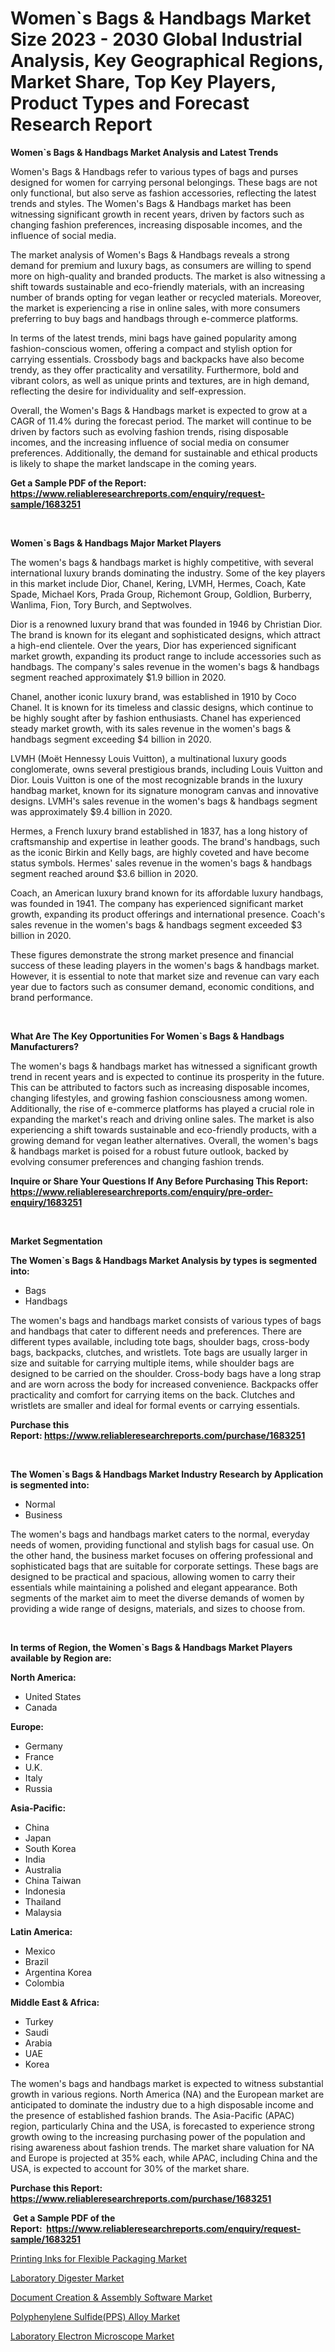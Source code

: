 <p><h1>Women`s Bags & Handbags Market Size 2023 - 2030 Global Industrial Analysis, Key Geographical Regions, Market Share, Top Key Players, Product Types and Forecast Research Report</h1></p><p><strong>Women`s Bags & Handbags Market Analysis and Latest Trends</strong></p>
<p><p>Women's Bags & Handbags refer to various types of bags and purses designed for women for carrying personal belongings. These bags are not only functional, but also serve as fashion accessories, reflecting the latest trends and styles. The Women's Bags & Handbags market has been witnessing significant growth in recent years, driven by factors such as changing fashion preferences, increasing disposable incomes, and the influence of social media.</p><p>The market analysis of Women's Bags & Handbags reveals a strong demand for premium and luxury bags, as consumers are willing to spend more on high-quality and branded products. The market is also witnessing a shift towards sustainable and eco-friendly materials, with an increasing number of brands opting for vegan leather or recycled materials. Moreover, the market is experiencing a rise in online sales, with more consumers preferring to buy bags and handbags through e-commerce platforms.</p><p>In terms of the latest trends, mini bags have gained popularity among fashion-conscious women, offering a compact and stylish option for carrying essentials. Crossbody bags and backpacks have also become trendy, as they offer practicality and versatility. Furthermore, bold and vibrant colors, as well as unique prints and textures, are in high demand, reflecting the desire for individuality and self-expression.</p><p>Overall, the Women's Bags & Handbags market is expected to grow at a CAGR of 11.4% during the forecast period. The market will continue to be driven by factors such as evolving fashion trends, rising disposable incomes, and the increasing influence of social media on consumer preferences. Additionally, the demand for sustainable and ethical products is likely to shape the market landscape in the coming years.</p></p>
<p><strong>Get a Sample PDF of the Report:&nbsp; <a href="https://www.reliableresearchreports.com/enquiry/request-sample/1683251">https://www.reliableresearchreports.com/enquiry/request-sample/1683251</a></strong></p>
<p>&nbsp;</p>
<p><strong>Women`s Bags & Handbags Major Market Players</strong></p>
<p><p>The women's bags & handbags market is highly competitive, with several international luxury brands dominating the industry. Some of the key players in this market include Dior, Chanel, Kering, LVMH, Hermes, Coach, Kate Spade, Michael Kors, Prada Group, Richemont Group, Goldlion, Burberry, Wanlima, Fion, Tory Burch, and Septwolves. </p><p>Dior is a renowned luxury brand that was founded in 1946 by Christian Dior. The brand is known for its elegant and sophisticated designs, which attract a high-end clientele. Over the years, Dior has experienced significant market growth, expanding its product range to include accessories such as handbags. The company's sales revenue in the women's bags & handbags segment reached approximately $1.9 billion in 2020.</p><p>Chanel, another iconic luxury brand, was established in 1910 by Coco Chanel. It is known for its timeless and classic designs, which continue to be highly sought after by fashion enthusiasts. Chanel has experienced steady market growth, with its sales revenue in the women's bags & handbags segment exceeding $4 billion in 2020.</p><p>LVMH (Moët Hennessy Louis Vuitton), a multinational luxury goods conglomerate, owns several prestigious brands, including Louis Vuitton and Dior. Louis Vuitton is one of the most recognizable brands in the luxury handbag market, known for its signature monogram canvas and innovative designs. LVMH's sales revenue in the women's bags & handbags segment was approximately $9.4 billion in 2020.</p><p>Hermes, a French luxury brand established in 1837, has a long history of craftsmanship and expertise in leather goods. The brand's handbags, such as the iconic Birkin and Kelly bags, are highly coveted and have become status symbols. Hermes' sales revenue in the women's bags & handbags segment reached around $3.6 billion in 2020.</p><p>Coach, an American luxury brand known for its affordable luxury handbags, was founded in 1941. The company has experienced significant market growth, expanding its product offerings and international presence. Coach's sales revenue in the women's bags & handbags segment exceeded $3 billion in 2020.</p><p>These figures demonstrate the strong market presence and financial success of these leading players in the women's bags & handbags market. However, it is essential to note that market size and revenue can vary each year due to factors such as consumer demand, economic conditions, and brand performance.</p></p>
<p>&nbsp;</p>
<p><strong>What Are The Key Opportunities For Women`s Bags & Handbags Manufacturers?</strong></p>
<p><p>The women's bags & handbags market has witnessed a significant growth trend in recent years and is expected to continue its prosperity in the future. This can be attributed to factors such as increasing disposable incomes, changing lifestyles, and growing fashion consciousness among women. Additionally, the rise of e-commerce platforms has played a crucial role in expanding the market's reach and driving online sales. The market is also experiencing a shift towards sustainable and eco-friendly products, with a growing demand for vegan leather alternatives. Overall, the women's bags & handbags market is poised for a robust future outlook, backed by evolving consumer preferences and changing fashion trends.</p></p>
<p><strong>Inquire or Share Your Questions If Any Before Purchasing This Report: <a href="https://www.reliableresearchreports.com/enquiry/pre-order-enquiry/1683251">https://www.reliableresearchreports.com/enquiry/pre-order-enquiry/1683251</a></strong></p>
<p>&nbsp;</p>
<p><strong>Market Segmentation</strong></p>
<p><strong>The Women`s Bags & Handbags Market Analysis by types is segmented into:</strong></p>
<p><ul><li>Bags</li><li>Handbags</li></ul></p>
<p><p>The women's bags and handbags market consists of various types of bags and handbags that cater to different needs and preferences. There are different types available, including tote bags, shoulder bags, cross-body bags, backpacks, clutches, and wristlets. Tote bags are usually larger in size and suitable for carrying multiple items, while shoulder bags are designed to be carried on the shoulder. Cross-body bags have a long strap and are worn across the body for increased convenience. Backpacks offer practicality and comfort for carrying items on the back. Clutches and wristlets are smaller and ideal for formal events or carrying essentials.</p></p>
<p><strong>Purchase this Report:&nbsp;<a href="https://www.reliableresearchreports.com/purchase/1683251">https://www.reliableresearchreports.com/purchase/1683251</a></strong></p>
<p>&nbsp;</p>
<p><strong>The Women`s Bags & Handbags Market Industry Research by Application is segmented into:</strong></p>
<p><ul><li>Normal</li><li>Business</li></ul></p>
<p><p>The women's bags and handbags market caters to the normal, everyday needs of women, providing functional and stylish bags for casual use. On the other hand, the business market focuses on offering professional and sophisticated bags that are suitable for corporate settings. These bags are designed to be practical and spacious, allowing women to carry their essentials while maintaining a polished and elegant appearance. Both segments of the market aim to meet the diverse demands of women by providing a wide range of designs, materials, and sizes to choose from.</p></p>
<p>&nbsp;</p>
<p><strong>In terms of Region, the Women`s Bags & Handbags Market Players available by Region are:</strong></p>
<p>
    <p> <strong> North America: </strong>
        <ul>
            <li>United States</li>
            <li>Canada</li>
        </ul>
        </p> 
    <p> <strong> Europe: </strong>
        <ul>
            <li>Germany</li>
            <li>France</li>
            <li>U.K.</li>
            <li>Italy</li>
            <li>Russia</li>
        </ul>
        </p> 
    <p> <strong> Asia-Pacific: </strong>
        <ul>
            <li>China</li>
            <li>Japan</li>
            <li>South Korea</li>
            <li>India</li>
            <li>Australia</li>
            <li>China Taiwan</li>
            <li>Indonesia</li>
            <li>Thailand</li>
            <li>Malaysia</li>
        </ul>
        </p> 
    <p> <strong> Latin America: </strong>
        <ul>
            <li>Mexico</li>
            <li>Brazil</li>
            <li>Argentina Korea</li>
            <li>Colombia</li>
        </ul>
        </p> 
    <p> <strong> Middle East & Africa: </strong>
        <ul>
            <li>Turkey</li>
            <li>Saudi</li>
            <li>Arabia</li>
            <li>UAE</li>
            <li>Korea</li>
        </ul>
    </p>
    </p>
<p><p>The women's bags and handbags market is expected to witness substantial growth in various regions. North America (NA) and the European market are anticipated to dominate the industry due to a high disposable income and the presence of established fashion brands. The Asia-Pacific (APAC) region, particularly China and the USA, is forecasted to experience strong growth owing to the increasing purchasing power of the population and rising awareness about fashion trends. The market share valuation for NA and Europe is projected at 35% each, while APAC, including China and the USA, is expected to account for 30% of the market share.</p></p>
<p><strong>Purchase this Report: <a href="https://www.reliableresearchreports.com/purchase/1683251">https://www.reliableresearchreports.com/purchase/1683251</a></strong></p>
<p>&nbsp;<strong>Get a Sample PDF of the Report:&nbsp;&nbsp;<a href="https://www.reliableresearchreports.com/enquiry/request-sample/1683251">https://www.reliableresearchreports.com/enquiry/request-sample/1683251</a></strong></p>
<p><strong></strong></p>
<p><p><a href="https://github.com/BryceTownsendr/Market-Research-Report-List-1/blob/main/printing-inks-for-flexible-packaging-market.md">Printing Inks for Flexible Packaging Market</a></p><p><a href="https://medium.com/@beaublock2023/laboratory-digester-market-furnishes-information-on-market-share-market-trends-and-market-growth-d702dd0d573f">Laboratory Digester Market</a></p><p><a href="https://www.linkedin.com/pulse/document-creation-amp-assembly-software-market-size-share-global/">Document Creation & Assembly Software Market</a></p><p><a href="https://github.com/WillieWoodard/Market-Research-Report-List-1/blob/main/polyphenylene-sulfidepps-alloy-market.md">Polyphenylene Sulfide(PPS) Alloy Market</a></p><p><a href="https://medium.com/@rogerking1949/laboratory-electron-microscope-market-size-cagr-trends-2024-2030-6211b9a6efe9">Laboratory Electron Microscope Market</a></p></p>